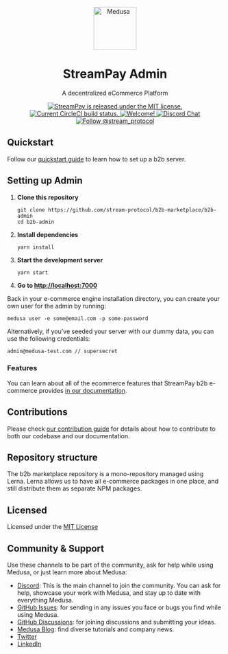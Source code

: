 <p align="center">
  <a href="https://www.medusa-commerce.com">
    <img alt="Medusa" src="https://user-images.githubusercontent.com/7554214/153162406-bf8fd16f-aa98-4604-b87b-e13ab4baf604.png" width="100" />
  </a>
</p>
<h1 align="center">
  StreamPay Admin
</h1>
<p align="center">
A decentralized eCommerce Platform
</p>
<p align="center">
  <a href="https://github.com/stream-protocol/b2b-marketplace.git/blob/master/LICENSE">
    <img src="https://img.shields.io/badge/license-MIT-blue.svg" alt="StreamPay is released under the MIT license." />
  </a>
  <a href="https://circleci.com/gh/medusajs/medusa">
    <img src="https://circleci.com/gh/medusajs/medusa.svg?style=shield" alt="Current CircleCI build status." />
  </a>
  <a href="https://github.com/stream-protocol/b2b-marketplace.git/blob/master/CONTRIBUTING.md">
    <img src="https://img.shields.io/badge/PRs-welcome-brightgreen.svg?style=flat" alt="Welcome!" />
  </a>
  <a href="https://discord.gg/xpCwq3Kfn8">
    <img src="https://img.shields.io/badge/chat-on%20discord-7289DA.svg" alt="Discord Chat" />
  </a>
  <a href="https://twitter.com/intent/follow?screen_name=stream_protocol">
    <img src="https://img.shields.io/twitter/follow/streampay.svg?label=Follow%20@stream_protocol" alt="Follow @stream_protocol" />
  </a>
</p>

## Quickstart

Follow our [quickstart guide](https://docs.medusajs.com/quickstart/quick-start) to learn how to set up a b2b server.


## Setting up Admin

1. **Clone this repository**
   ```
   git clone https://github.com/stream-protocol/b2b-marketplace/b2b-admin
   cd b2b-admin
   ```
2. **Install dependencies**
   ```
   yarn install
   ```
3. **Start the development server**
   ```
   yarn start
   ```
4. **Go to [http://localhost:7000](http://localhost:7000)**

Back in your e-commerce engine installation directory, you can create your own user for the admin by running:

```
medusa user -e some@email.com -p some-password
```
Alternatively, if you've seeded your server with our dummy data, you can use the following credentials:
```
admin@medusa-test.com // supersecret
```

### Features

You can learn about all of the ecommerce features that StreamPay b2b e-commerce provides [in our documentation](https://docs.medusajs.com/introduction#features).

## Contributions

Please check [our contribution guide](https://github.com/stream-protocol/b2b-marketplace.git/blob/master/CONTRIBUTING.md) for details about how to contribute to both our codebase and our documentation.

## Repository structure

The b2b marketplace repository is a mono-repository managed using Lerna. Lerna allows us to have all e-commerce packages in one place, and still distribute them as separate NPM packages.

## Licensed

Licensed under the [MIT License](https://github.com/stream-protocol/b2b-marketplace.git/blob/master/LICENSE)


## Community & Support

Use these channels to be part of the community, ask for help while using Medusa, or just learn more about Medusa:

- [Discord](https://discord.gg/medusajs): This is the main channel to join the community. You can ask for help, showcase your work with Medusa, and stay up to date with everything Medusa.
- [GitHub Issues](https://github.com/stream-protocol/b2b-marketplace.git/issues): for sending in any issues you face or bugs you find while using Medusa.
- [GitHub Discussions](https://github.com/stream-protocol/b2b-marketplace.git/discussions): for joining discussions and submitting your ideas.
- [Medusa Blog](https://medusajs.com/blog/): find diverse tutorials and company news.
- [Twitter](https://twitter.com/medusajs)
- [LinkedIn](https://www.linkedin.com/company/medusajs)
